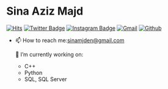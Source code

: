 # Sina Aziz Majd
[![Hits](https://hits.seeyoufarm.com/api/count/incr/badge.svg?url=https%3A%2F%2Fgithub.com%2Fhejazizo%2Fhejazizo&count_bg=%2379C83D&title_bg=%23555555&icon=&icon_color=%23E7E7E7&title=Profile+Views&edge_flat=false)](https://hits.seeyoufarm.com)
[![Twitter Badge](https://img.shields.io/badge/-Twitter-1da1f2?labelColor=1da1f2&logo=twitter&logoColor=white&link=https://twitter.com/Livayhecha)](https://twitter.com/Livayhecha)
[![Instagram Badge](https://img.shields.io/badge/-Instagram-purple?logo=instagram&logoColor=white&link=https://instagram.com/sina.a.mjd/)](https://www.instagram.com/sina.a.mjd)
[![Gmail](https://img.shields.io/badge/-Gmail-c14438?style=flat&logo=Gmail&logoColor=white)](mailto:sinamjden@gmail.com)
[![Github](https://img.shields.io/github/followers/hejazizo?label=Follow&style=social)](https://github.com/Sina-mjd)

- 📫 How to reach me:sinamjden@gmail.com


   🔭 I’m currently working on:
    - C++
    - Python
    - SQL, SQL Server


